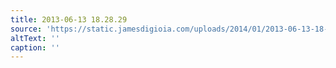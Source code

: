 ```yaml
---
title: 2013-06-13 18.28.29
source: 'https://static.jamesdigioia.com/uploads/2014/01/2013-06-13-18-28-29-scaled.jpg'
altText: ''
caption: ''
---
```



